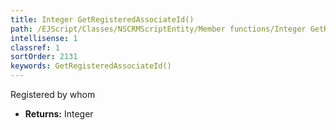 ```yaml
---
title: Integer GetRegisteredAssociateId()
path: /EJScript/Classes/NSCRMScriptEntity/Member functions/Integer GetRegisteredAssociateId()
intellisense: 1
classref: 1
sortOrder: 2131
keywords: GetRegisteredAssociateId()
---
```



Registered by whom



* **Returns:** Integer


